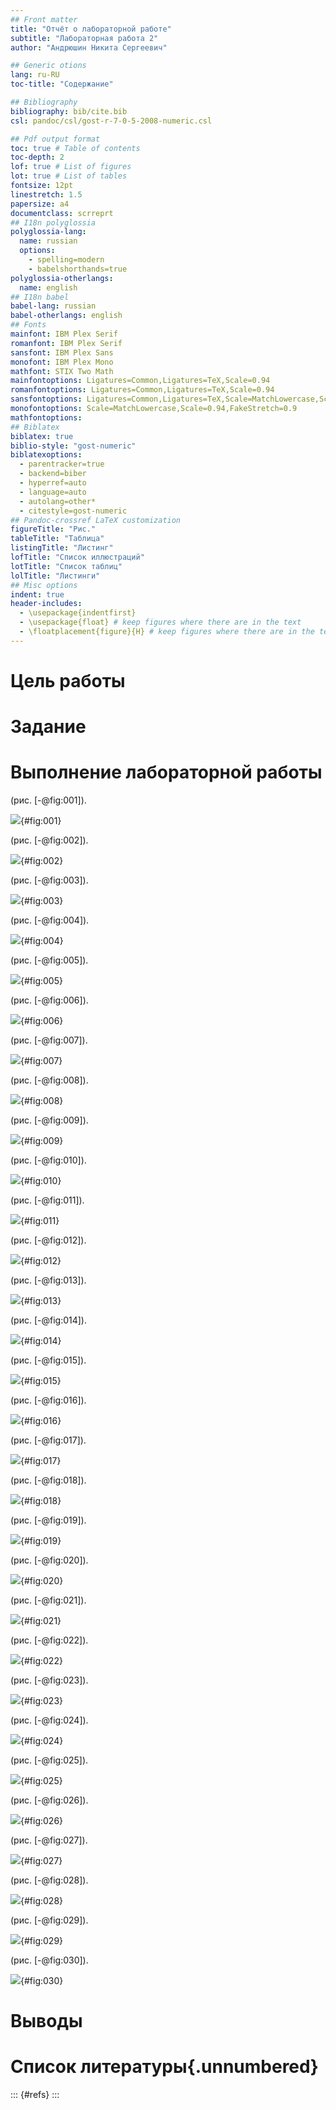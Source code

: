 ```yaml
---
## Front matter
title: "Отчёт о лабораторной работе"
subtitle: "Лабораторная работа 2"
author: "Андрюшин Никита Сергеевич"

## Generic otions
lang: ru-RU
toc-title: "Содержание"

## Bibliography
bibliography: bib/cite.bib
csl: pandoc/csl/gost-r-7-0-5-2008-numeric.csl

## Pdf output format
toc: true # Table of contents
toc-depth: 2
lof: true # List of figures
lot: true # List of tables
fontsize: 12pt
linestretch: 1.5
papersize: a4
documentclass: scrreprt
## I18n polyglossia
polyglossia-lang:
  name: russian
  options:
	- spelling=modern
	- babelshorthands=true
polyglossia-otherlangs:
  name: english
## I18n babel
babel-lang: russian
babel-otherlangs: english
## Fonts
mainfont: IBM Plex Serif
romanfont: IBM Plex Serif
sansfont: IBM Plex Sans
monofont: IBM Plex Mono
mathfont: STIX Two Math
mainfontoptions: Ligatures=Common,Ligatures=TeX,Scale=0.94
romanfontoptions: Ligatures=Common,Ligatures=TeX,Scale=0.94
sansfontoptions: Ligatures=Common,Ligatures=TeX,Scale=MatchLowercase,Scale=0.94
monofontoptions: Scale=MatchLowercase,Scale=0.94,FakeStretch=0.9
mathfontoptions:
## Biblatex
biblatex: true
biblio-style: "gost-numeric"
biblatexoptions:
  - parentracker=true
  - backend=biber
  - hyperref=auto
  - language=auto
  - autolang=other*
  - citestyle=gost-numeric
## Pandoc-crossref LaTeX customization
figureTitle: "Рис."
tableTitle: "Таблица"
listingTitle: "Листинг"
lofTitle: "Список иллюстраций"
lotTitle: "Список таблиц"
lolTitle: "Листинги"
## Misc options
indent: true
header-includes:
  - \usepackage{indentfirst}
  - \usepackage{float} # keep figures where there are in the text
  - \floatplacement{figure}{H} # keep figures where there are in the text
---
```


# Цель работы



# Задание



# Выполнение лабораторной работы

 (рис. [-@fig:001]).

![](image/1.jpg){#fig:001}

 (рис. [-@fig:002]).

![](image/2.jpg){#fig:002}

 (рис. [-@fig:003]).

![](image/3.jpg){#fig:003}

 (рис. [-@fig:004]).

![](image/4.jpg){#fig:004}

 (рис. [-@fig:005]).

![](image/5.jpg){#fig:005}

 (рис. [-@fig:006]).

![](image/6.jpg){#fig:006}

 (рис. [-@fig:007]).

![](image/7.jpg){#fig:007}

 (рис. [-@fig:008]).

![](image/8.jpg){#fig:008}

 (рис. [-@fig:009]).

![](image/9.jpg){#fig:009}

 (рис. [-@fig:010]).

![](image/10.jpg){#fig:010}

 (рис. [-@fig:011]).

![](image/11.jpg){#fig:011}

 (рис. [-@fig:012]).

![](image/12.jpg){#fig:012}

 (рис. [-@fig:013]).

![](image/13.jpg){#fig:013}

 (рис. [-@fig:014]).

![](image/14.jpg){#fig:014}

 (рис. [-@fig:015]).

![](image/15.jpg){#fig:015}

 (рис. [-@fig:016]).

![](image/16.jpg){#fig:016}

 (рис. [-@fig:017]).

![](image/17.jpg){#fig:017}

 (рис. [-@fig:018]).

![](image/18.jpg){#fig:018}

 (рис. [-@fig:019]).

![](image/19.jpg){#fig:019}

 (рис. [-@fig:020]).

![](image/20.jpg){#fig:020}

 (рис. [-@fig:021]).

![](image/21.jpg){#fig:021}

 (рис. [-@fig:022]).

![](image/22.jpg){#fig:022}

 (рис. [-@fig:023]).

![](image/23.jpg){#fig:023}

 (рис. [-@fig:024]).

![](image/24.jpg){#fig:024}

 (рис. [-@fig:025]).

![](image/25.jpg){#fig:025}

 (рис. [-@fig:026]).

![](image/26.jpg){#fig:026}

 (рис. [-@fig:027]).

![](image/27.jpg){#fig:027}

 (рис. [-@fig:028]).

![](image/28.jpg){#fig:028}

 (рис. [-@fig:029]).

![](image/29.jpg){#fig:029}

 (рис. [-@fig:030]).

![](image/30.jpg){#fig:030}

# Выводы



# Список литературы{.unnumbered}

::: {#refs}
:::

